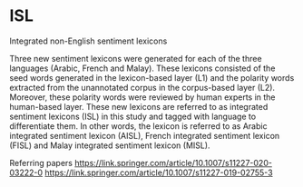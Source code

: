# ISL
Integrated non-English sentiment lexicons

Three new sentiment lexicons were generated for each of the three languages (Arabic, French and Malay). These lexicons consisted of the seed words generated in the lexicon-based layer (L1) and the polarity words extracted from the unannotated corpus in the corpus-based layer (L2). Moreover, these polarity words were reviewed by human experts in the human-based layer. These new lexicons are referred to as integrated sentiment lexicons (ISL) in this study and tagged with language to differentiate them. In other words, the lexicon is referred to as Arabic integrated sentiment lexicon (AISL), French integrated sentiment lexicon (FISL) and Malay integrated sentiment lexicon (MISL).

Referring papers
https://link.springer.com/article/10.1007/s11227-020-03222-0
https://link.springer.com/article/10.1007/s11227-019-02755-3
